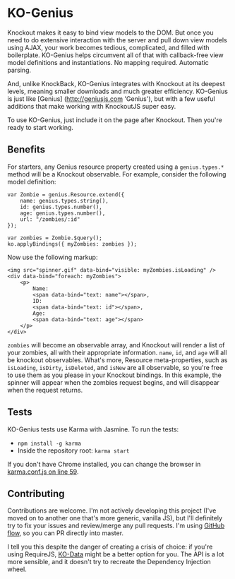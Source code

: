 KO-Genius
=========

Knockout makes it easy to bind view models to the DOM. But once you need to do extensive interaction with the server and pull down view models using AJAX, your work becomes tedious, complicated, and filled with boilerplate. KO-Genius helps circumvent all of that with callback-free view model definitions and instantiations. No mapping required. Automatic parsing. 

And, unlike KnockBack, KO-Genius integrates with Knockout at its deepest levels, meaning smaller
downloads and much greater efficiency. KO-Genius is just like [Genius] (http://geniusjs.com 'Genius'), 
but with a few useful additions that make working with KnockoutJS super easy.

To use KO-Genius, just include it on the page after Knockout. Then you're ready to start working.

Benefits
--------

For starters, any Genius resource property created using a `genius.types.*` method will be a Knockout observable. For example, consider the following model definition:

	var Zombie = genius.Resource.extend({
		name: genius.types.string(),
		id: genius.types.number(),
		age: genius.types.number(),
		url: "/zombies/:id"
	});

	var zombies = Zombie.$query();
	ko.applyBindings({ myZombies: zombies });

Now use the following markup:
	
	<img src="spinner.gif" data-bind="visible: myZombies.isLoading" />
	<div data-bind="foreach: myZombies">
		<p>
			Name: 
			<span data-bind="text: name"></span>, 
			ID: 
			<span data-bind="text: id"></span>, 
			Age: 
			<span data-bind="text: age"></span>
		</p>
	</div>

`zombies` will become an observable array, and Knockout will render a list of your zombies, all with their appropriate information. `name`, `id`, and `age` will all be knockout observables. What's more, Resource meta-properties, such as `isLoading`, `isDirty`, `isDeleted`, and `isNew` are all observable, so you're free to use them as you please in your Knockout bindings. In this example, the spinner will appear when the zombies request begins, and will disappear when the request returns.

Tests
-----

KO-Genius tests use Karma with Jasmine. To run the tests:

* `npm install -g karma`
* Inside the repository root: `karma start`

If you don't have Chrome installed, you can change the browser in [karma.conf.js on line 59](https://github.com/cameronprattedwards/ko-genius/blob/master/karma.conf.js#L59).

Contributing
------------

Contributions are welcome. I'm not actively developing this project (I've moved on to another one that's more generic, vanilla JS), but I'll definitely try to fix your issues and review/merge any pull requests. I'm using [GitHub flow](https://guides.github.com/introduction/flow/index.html), so you can PR directly into master.

I tell you this despite the danger of creating a crisis of choice: if you're using RequireJS, [KO-Data](https://github.com/cameronprattedwards/ko-data) might be a better option for you. The API is a lot more sensible, and it doesn't try to recreate the Dependency Injection wheel.

